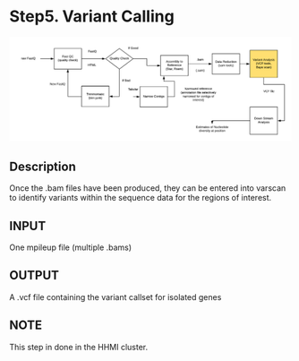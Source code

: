 # Step5. Variant Calling
![Screenshot](https://github.com/yunzhang77/fundulus/blob/master/Materials/varientcalling.png)
## Description
Once the .bam files have been produced, they can be entered into varscan to identify variants within the sequence data for the regions of interest.
## INPUT
One mpileup file (multiple .bams)
## OUTPUT
A .vcf file containing the variant callset for isolated genes
## NOTE
This step in done in the HHMI cluster. 
